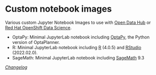 # Custom notebook images

Various custom Jupyter Notebook Images to use with [Open Data Hub](http://opendatahub.io/) or [Red Hat OpenShift Data Science](https://www.redhat.com/fr/technologies/cloud-computing/openshift/openshift-data-science).

* OptaPy: Minimal JupyterLab notebook including [OptaPy](https://www.optapy.org/optapy/latest/optapy-introduction/optapy-introduction.html), the Python version of OptaPlanner.
* R: Minimal JupyterLab notebook including [R](https://www.r-project.org/) (4.0.5) and [RStudio](https://www.rstudio.com/products/rstudio/) (2022.02.0).
* SageMath: Minimal JupyterLab notebook including [SageMath](https://www.sagemath.org/) 9.3

*[Changelog](CHANGELOG.md)*
